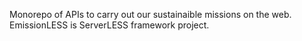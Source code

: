 Monorepo of APIs to carry out our sustainaible missions on the web. EmissionLESS is ServerLESS framework project.

